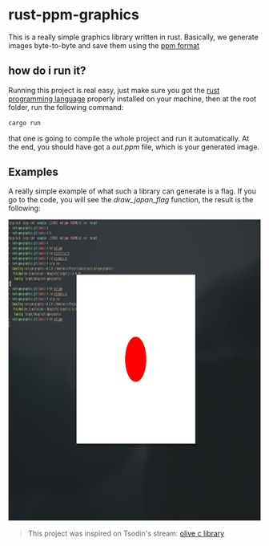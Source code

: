 # rust-ppm-graphics

This is a really simple graphics library written in rust. Basically, 
we generate images byte-to-byte and save them using the [ppm format](https://netpbm.sourceforge.net/doc/ppm.html)

## how do i run it?
Running this project is real easy, just make sure you got the [rust programming language](https://www.rust-lang.org/) properly 
installed on your machine, then at the root folder, run the following command: 

```bash
cargo run
```

that one is going to compile the whole project and run it automatically. At the end, you should have got 
a *out.ppm* file, which is your generated image.

## Examples
A really simple example of what such a library can generate is a flag. If you go to the code, you will see the
_draw_japan_flag_ function, the result is the following: 

<img src="https://github.com/KPMGE/rust-ppm-graphics/blob/main/examples/japan.png" height="600"/>

> This project was inspired on Tsodin's stream: [olive c library](https://youtu.be/LmQKZmQh1ZQ)
